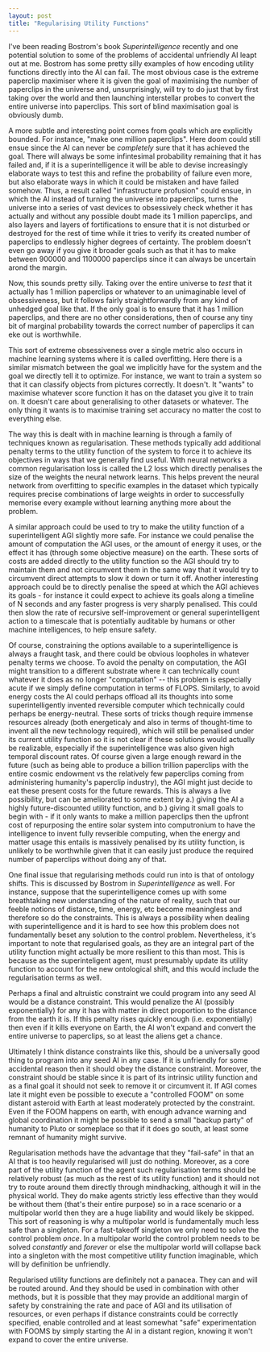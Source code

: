 ```yaml
---
layout: post
title: "Regularising Utility Functions"
---
```


I've been reading Bostrom's book *Superintelligence* recently and one potential solution to some of the problems of accidental unfriendly AI leapt out at me. Bostrom has some pretty silly examples of how encoding utility functions directly into the AI can fail. The most obvious case is the extreme paperclip maximiser where it is given the goal of maximising the number of paperclips in the universe and, unsurprisingly, will try to do just that by first taking over the world and then launching interstellar probes to convert the entire universe into paperclips. This sort of blind maximisation goal is obviously dumb.

A more subtle and interesting point comes from goals which are explicitly bounded. For instance, "make one million paperclips". Here doom could still ensue since the AI can never be *completely* sure that it has achieved the goal. There will always be some infintesimal probability remaining that it has failed and, if it is a superintelligence it will be able to devise increasingly elaborate ways to test this and refine the probability of failure even more, but also elaborate ways in which it could be mistaken and have failed somehow. Thus, a result called "infrastructure profusion" could ensue, in which the AI instead of turning the universe into paperclips, turns the universe into a series of vast devices to obsessively check whether it has actually and without any possible doubt made its 1 million paperclips, and also layers and layers of fortifications to ensure that it is not disturbed or destroyed for the rest of time while it tries to verify its created number of paperclips to endlessly higher degrees of certainty. The problem doesn't even go away if you give it broader goals such as that it has to make between 900000 and 1100000 paperclips since it can always be uncertain arond the margin.

Now, this sounds pretty silly. Taking over the entire universe to *test* that it actually has 1 million paperclips or whatever to an unimaginable level of obsessiveness, but it follows fairly straightforwardly from any kind of unhedged goal like that. If the only goal is to ensure that it has 1 million paperclips, and there are no other considerations, then of course any tiny bit of marginal probability towards the correct number of paperclips it can eke out is worthwhile. 

This sort of extreme obsessiveness over a single metric also occurs in machine learning systems where it is called overfitting. Here there is a similar mismatch between the goal we implicitly have for the system and the goal we directly tell it to optimize. For instance, we want to train a system so that it can classify objects from pictures correctly. It doesn't. It "wants" to maximise whatever score function it has on the dataset you give it to train on. It doesn't care about generalising to other datasets or whatever. The only thing it wants is to maximise training set accuracy no matter the cost to everything else.

The way this is dealt with in machine learning is through a family of techniques known as regularisation. These methods typically add additional penalty terms to the utility function of the system to force it to achieve its objectives in ways that we generally find useful. With neural networks a common regularisation loss is called the L2 loss which directly penalises the size of the weights the neural network learns. This helps prevent the neural network from overfitting to specific examples in the dataset which typically requires precise combinations of large weights in order to successfully memorise every example without learning anything more about the problem.

A similar approach could be used to try to make the utility function of a superintelligent AGI slightly more safe. For instance we could penalise the amount of computation the AGI uses, or the amount of energy it uses, or the effect it has (through some objective measure) on the earth. These sorts of costs are added directly to the utility function so the AGI should try to maintain them and not circumvent them in the same way that it would try to circumvent direct attempts to slow it down or turn it off. Another interesting approach could be to directly penalise the speed at which the AGI achieves its goals - for instance it could expect to achieve its goals along a timeline of N seconds and any faster progress is very sharply penalised. This could then slow the rate of recursive self-improvement or general superintelligent action to a timescale that is potentially auditable by humans or other machine intelligences, to help ensure safety.

Of course, constraining the options available to a superintelligence is always a fraught task, and there could be obvious loopholes in whatever penalty terms we choose. To avoid the penalty on computation, the AGI might transition to a different substrate where it can technically count whatever it does as no longer "computation" -- this problem is especially acute if we simply define computation in terms of FLOPS. Similarly, to avoid energy costs the AI could perhaps offload all its thoughts into some superintelligently invented reversible computer which technically could perhaps be energy-neutral. These sorts of tricks though require immense resources already (both energeticaly and also in terms of thought-time to invent all the new technology required), which will still be penalised under its current utility function so it is not clear if these solutions would actually be realizable, especially if the superintelligence was also given high temporal discount rates. Of course given a large enough reward in the future (such as being able to produce a billion trillion paperclips with the entire cosmic endowment vs the relatively few paperclips coming from administering humanity's paperclip industry), the AGI might just decide to eat these present costs for the future rewards. This is always a live possibility, but can be ameliorated to some extent by a.) giving the AI a highly future-discounted utility function, and b.) giving it small goals to begin with - if it only wants to make a million paperclips then the upfront cost of repurposing the entire solar system into computronium to have the intelligence to invent fully revserible computing, when the energy and matter usage this entails is massively penalised by its utility function, is unlikely to be worthwhile given that it can easily just produce the required number of paperclips without doing any of that.

One final issue that regularising methods could run into is that of ontology shifts. This is discussed by Bostrom in *Superintelligence* as well. For instance, suppose that the superintelligence comes up with some breathtaking new understanding of the nature of reality, such that our feeble notions of distance, time, energy, etc become meaningless and therefore so do the constraints. This is always a possibility when dealing with superintelligence and it is hard to see how this problem does not fundamentally beset any solution to the control problem. Nevertheless, it's important to note that regularised goals, as they are an integral part of the utility function might actually be more resilient to this than most. This is because as the superinteligent agent, must presumably update its utility function to account for the new ontological shift, and this would include the regularisation terms as well.

Perhaps a final and altruistic constraint we could program into any seed AI would be a distance constraint. This would penalize the AI (possibly exponentially) for any it has with matter in direct proportion to the distance from the earth it is. If this penalty rises quickly enough (i.e. exponentially) then even if it kills everyone on Earth, the AI won't expand and convert the entire universe to paperclips, so at least the aliens get a chance.

Ultimately I think distance constraints like this, should be a universally good thing to program into any seed AI in any case. If it is unfriendly for some accidental reason then it should obey the distance constraint. Moreover, the constraint should be stable since it is part of its intrinsic utility function and as a final goal it should not seek to remove it or circumvent it. If AGI comes late it might even be possible to execute a "controlled FOOM" on some distant asteroid with Earth at least moderately protected by the constraint. Even if the FOOM happens on earth, with enough advance warning and global coordination it might be possible to send a small "backup party" of humanity to Pluto or someplace so that if it does go south, at least some remnant of humanity might survive.

Regularisation methods have the advantage that they "fail-safe" in that an AI that is too heavily regularised will just do nothing. Moreover, as a core part of the utility function of the agent such regularisation terms should be relatively robust (as much as the rest of its utility function) and it should not try to route around them directly through mindhacking, although it will in the physical world. They do make agents strictly less effective than they would be without them (that's their entire purpose) so in a race scenario or a multipolar world then they are a huge liability and would likely be skipped. This sort of reasoning is why a multipolar world is fundamentally much less safe than a singleton. For a fast-takeoff singleton we only need to solve the control problem *once*. In a multipolar world the control problem needs to be solved *constantly* and *forever* or else the multipolar world will collapse back into a singleton with the most competitive utility function imaginable, which will by definition be unfriendly.

Regularised utility functions are definitely not a panacea. They can and will be routed around. And they should be used in combination with other methods, but it is possible that they may provide an additional margin of safety by constraining the rate and pace of AGI and its utilisation of resources, or even perhaps if distance constraints could be correctly specified, enable controlled and at least somewhat "safe" experimentation with FOOMS by simply starting the AI in a distant region, knowing it won't expand to cover the entire universe.

